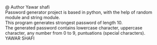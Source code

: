 @ Author Yawar shafi
<br>
Password generator project is based in python, with the help of random module and string module.
<br>
This program generates strongest password of length 10.
<br>
The generated password contains lowercase character, uppercase character, any number from 0 to 9, puntuations (special characters).
<br>
YAWAR SHAFI